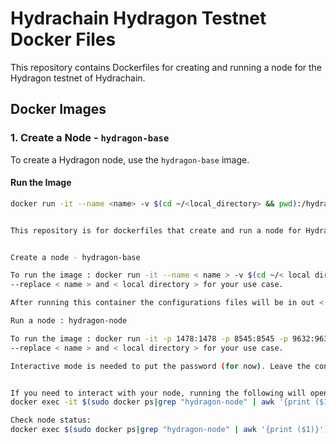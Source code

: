 # Hydrachain Hydragon Testnet Docker Files

This repository contains Dockerfiles for creating and running a node for the Hydragon testnet of Hydrachain.

## Docker Images

### 1. Create a Node - `hydragon-base`

To create a Hydragon node, use the `hydragon-base` image.

#### Run the Image
```bash
docker run -it --name <name> -v $(cd ~/<local_directory> && pwd):/hydragon santoae/hydragon-base


This repository is for dockerfiles that create and run a node for Hydragon testnet of Hydrachain.


Create a node - hydragon-base 

To run the image : docker run -it --name < name > -v $(cd ~/< local directory >&& pwd):/hydragon santoae/hydragon-base
--replace < name > and < local directory > for your use case.

After running this container the configurations files will be in out < local directory >

Run a node : hydragon-node

To run the image : docker run -it -p 1478:1478 -p 8545:8545 -p 9632:9632 --name < name > --restart unless-stopped -v $(cd ~/< local directory >&& pwd):/hydragon santoae/hydragon-node
--replace < name > and < local directory > for your use case.

Interactive mode is needed to put the password (for now). Leave the container running with ctrl-p + crtl-q


If you need to interact with your node, running the following will open a local session, where you can execute any command:
docker exec -it $(sudo docker ps|grep "hydragon-node" | awk '{print ($1)}') bash

Check node status:
docker exec $(sudo docker ps|grep "hydragon-node" | awk '{print ($1)}') hydragon-node/hydra status

